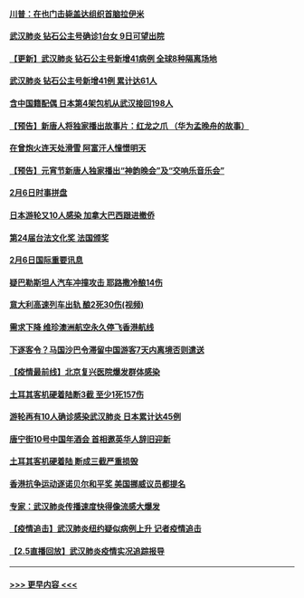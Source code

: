 #### [川普：在也门击毙盖达组织首脑拉伊米](../pages/prog202/a102771528.md?t=02071555) 
#### [武汉肺炎 钻石公主号确诊1台女 9日可望出院](../pages/prog202/a102771518.md?t=02071555) 
#### [【更新】武汉肺炎 钻石公主号新增41病例 全球8种隔离场地](../pages/prog202/a102770740.md?t=02071555) 
#### [武汉肺炎 钻石公主号新增41例 累计达61人](../pages/prog202/a102771486.md?t=02071555) 
#### [含中国籍配偶 日本第4架包机从武汉接回198人](../pages/prog202/a102771472.md?t=02071555) 
#### [【预告】新唐人将独家播出故事片：红龙之爪 （华为孟晚舟的故事）](../pages/prog202/a102767728.md?t=02071555) 
#### [在曾炮火连天处滑雪 阿富汗人憧憬明天](../pages/prog202/a102771290.md?t=02071555) 
#### [【预告】元宵节新唐人独家播出“神韵晚会”及“交响乐音乐会”](../pages/prog202/a102767674.md?t=02071555) 
#### [2月6日时事拼盘](../pages/prog202/a102771225.md?t=02071555) 
#### [日本游轮又10人感染 加拿大巴西跟进撤侨](../pages/prog202/a102771084.md?t=02071555) 
#### [第24届台法文化奖 法国颁奖](../pages/prog202/a102771032.md?t=02071555) 
#### [2月6日国际重要讯息](../pages/prog202/a102770794.md?t=02071555) 
#### [疑巴勒斯坦人汽车冲撞攻击 耶路撒冷酿14伤](../pages/prog202/a102770586.md?t=02071555) 
#### [意大利高速列车出轨 酿2死30伤(视频)](../pages/prog202/a102770762.md?t=02071555) 
#### [需求下降 维珍澳洲航空永久停飞香港航线](../pages/prog202/a102770751.md?t=02071555) 
#### [下逐客令？马国沙巴令滞留中国游客7天内离境否则遣送](../pages/prog202/a102770640.md?t=02071555) 
#### [【疫情最前线】北京复兴医院爆发群体感染](../pages/prog202/a102770602.md?t=02071555) 
#### [土耳其客机硬着陆断3截 至少1死157伤](../pages/prog202/a102770508.md?t=02071555) 
#### [游轮再有10人确诊感染武汉肺炎 日本累计达45例](../pages/prog202/a102770476.md?t=02071555) 
#### [唐宁街10号中国年酒会 首相邀英华人辞旧迎新](../pages/prog202/a102770458.md?t=02071555) 
#### [土耳其客机硬着陆 断成三截严重损毁](../pages/prog202/a102770239.md?t=02071555) 
#### [香港抗争运动逐诺贝尔和平奖 美国挪威议员都提名](../pages/prog202/a102770390.md?t=02071555) 
#### [专家：武汉肺炎传播速度快得像流感大爆发](../pages/prog202/a102770132.md?t=02071555) 
#### [【疫情追击】武汉肺炎纽约疑似病例上升 记者疫情追击](../pages/prog202/a102770000.md?t=02071555) 
#### [【2.5直播回放】武汉肺炎疫情实况追踪报导](../pages/prog202/a102769913.md?t=02071555) 

----
#### [ >>> 更早内容 <<< ](../indexes/prog202-earlier.md)
